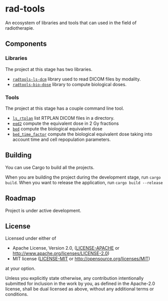 # rad-tools

An ecosystem of libraries and tools that can used in the field of radiotherapie.

## Components

### Libraries

The project at this stage has two libraries.

- [`radtools-ls-dcm`](ls_dcm) library used to read DICOM files by modality.
- [`radtools-bio-dose`](bio-dose) library to compute biological doses.

### Tools

The project at this stage has a couple command line tool.

- [`ls_rtplan`](ls_dcm) list RTPLAN DICOM files in a directory.
- [`eqd2`](eq2) compute the equivalent dose in 2 Gy fractions
- [`bed`](bed) compute the biological equivalent dose
- [`bed_time_factor`](bed_time_factor) compute the biological equivalent dose taking into account time and cell repopulation parameters.

## Building

You can use Cargo to build all the projects.

When you are building the project during the development stage, run `cargo build`. When you want to release the application, run `cargo build --release`

## Roadmap

Project is under active development.

## License

Licensed under either of

- Apache License, Version 2.0, ([LICENSE-APACHE](LICENSE-APACHE) or <http://www.apache.org/licenses/LICENSE-2.0>)
- MIT license ([LICENSE-MIT](LICENSE-MIT) or <http://opensource.org/licenses/MIT>)

at your option.

Unless you explicitly state otherwise, any contribution intentionally submitted
for inclusion in the work by you, as defined in the Apache-2.0 license, shall be dual licensed as above, without any additional terms or conditions.
